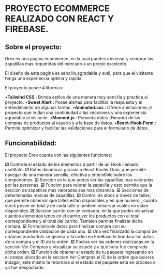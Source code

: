 # PROYECTO ECOMMERCE REALIZADO CON REACT Y FIREBASE.
## Sobre el proyecto:
Drex es una pagina ecommerce, en la cual puedes observar y comprar las zapatillas mas requeridas del mercado a un precio excelente.

El diseño de esta pagina es sencillo,agradable y sutil, para que el visitante tenga una experiencia optima y rapida.

El proyecto posee 4 librerias:

•**Tailwind CSS :** Brinda estilos de una manera muy sencilla y practica al proyecto.
•**Sweet Alert :** Posee alertas para facilitar la respuesta y el entendimiento de algunas tareas.
•**Animated.css :** Ofrece animaciones al proyecto que le dan una continiudad a las secciones y una experiencia agradable al visitante.
•**Moment.js :** Presenta datos (Horario) de las compras de productos al usuario y a la base de datos.
•**React-Hook-Form :** Permite optimizar y facilitar las validaciones para el formulario de datos.

## Funcionabilidad:
El proyecto Drex cuenta con las siguientes funciones:

**☑**  Controla el estado de los elementos a partir de un Hook llamado useState.
**☑** Rutas dinamicas gracias a React Router Dom, que permite navegar de una manera sencilla, efectiva y entendible sobre los componentes.
**☑** Seccion en la que podes ver las zapatillas mas valoradas por las personas.
**☑** Funcion para valorar la zapatilla y esto permite que la seccion de zapatillas mas valoradas sea mas dinamica.
**☑** Secciones de determinadas marcas de zapatillas.
**☑** Control de stock a travez de talles, que permite observar que talles estan disponibles y en que numero , cuanto stock posee en total y en cada talle y tambien observar cuales no estan disponibles.
**☑** Seccion carrito con un contador, en la que podes visualizar cuantos elementos tenes en el carrito,ver los productos con el total correspondiente y el total del carrito. Tambien permite finalizar dicha compra.
**☑** Formulario de datos para finalizar compra con su correspondiente validacion de cada uno.
**☑** Una vez finalizado la compra de un/unos producto/s se generara la orden en FireBase  te brindara los datos de la compra y el ID de la orden.
**☑** Podras ver las ordenes realizadas en la seccion Ver Compras y visualizar su estado y a que hora fue comprada dicha orden.
**☑** Funcion de obtener el estado de tu paquete ingresando en el campo ubicado en la seccion Ver Compras el ID de la orden que quieras indagar, este mismo te retornara si el estado del paquete esta en proceso o ya fue despachado.
